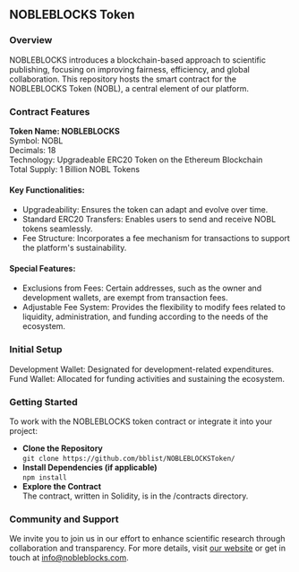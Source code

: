 <h2>NOBLEBLOCKS Token</h2>

<h3>Overview</h3>
<p>NOBLEBLOCKS introduces a blockchain-based approach to scientific publishing, focusing on improving fairness, efficiency, and global collaboration. This repository hosts the smart contract for the NOBLEBLOCKS Token (NOBL), a central element of our platform.</p>

<h3>Contract Features</h3>
<p><strong>Token Name: NOBLEBLOCKS</strong><br>
Symbol: NOBL<br>
Decimals: 18<br>
Technology: Upgradeable ERC20 Token on the Ethereum Blockchain<br>
Total Supply: 1 Billion NOBL Tokens</p>

<h4>Key Functionalities:</h4>
<ul>
  <li>Upgradeability: Ensures the token can adapt and evolve over time.</li>
  <li>Standard ERC20 Transfers: Enables users to send and receive NOBL tokens seamlessly.</li>
  <li>Fee Structure: Incorporates a fee mechanism for transactions to support the platform's sustainability.</li>
</ul>

<h4>Special Features:</h4>
<ul>
  <li>Exclusions from Fees: Certain addresses, such as the owner and development wallets, are exempt from transaction fees.</li>
  <li>Adjustable Fee System: Provides the flexibility to modify fees related to liquidity, administration, and funding according to the needs of the ecosystem.</li>
</ul>

<h3>Initial Setup</h3>
<p>Development Wallet: Designated for development-related expenditures.<br>
Fund Wallet: Allocated for funding activities and sustaining the ecosystem.</p>

<h3>Getting Started</h3>
<p>To work with the NOBLEBLOCKS token contract or integrate it into your project:</p>

<ul>
  <li><strong>Clone the Repository</strong><br>
  <code>git clone https://github.com/bblist/NOBLEBLOCKSToken/</code></li>
  <li><strong>Install Dependencies (if applicable)</strong><br>
  <code>npm install</code></li>
  <li><strong>Explore the Contract</strong><br>
  The contract, written in Solidity, is in the /contracts directory.</li>
</ul>

<h3>Community and Support</h3>
<p>We invite you to join us in our effort to enhance scientific research through collaboration and transparency. For more details, visit <a href="http://www.nobleblocks.com">our website</a> or get in touch at <a href="mailto:info@nobleblocks.com">info@nobleblocks.com</a>.</p>
